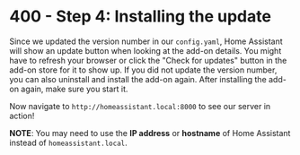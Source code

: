 # 400 - Step 4: Installing the update

Since we updated the version number in our ```config.yaml```, Home Assistant will show an update button when looking at the add-on details. You might have to refresh your browser or click the "Check for updates" button in the add-on store for it to show up. If you did not update the version number, you can also uninstall and install the add-on again. After installing the add-on again, make sure you start it.

Now navigate to ```http://homeassistant.local:8000``` to see our server in action!

**NOTE**: You may need to use the **IP address** or **hostname** of Home Assistant instead of ```homeassistant.local```.
